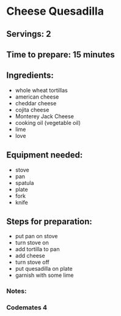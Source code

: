 # Cheese Quesadilla

## Servings: 2

## Time to prepare: 15 minutes

## Ingredients: 
- whole wheat tortillas
- american cheese
- cheddar cheese
- cojita cheese
- Monterey Jack Cheese
- cooking oil (vegetable oil)
- lime
- love


## Equipment needed:
- stove
- pan
- spatula
- plate
- fork
- knife


## Steps for preparation:
- put pan on stove
- turn stove on
- add tortilla to pan
- add cheese
- turn stove off
- put quesadilla on plate
- garnish with some lime



### Notes:



### Codemates 4
